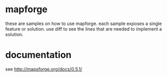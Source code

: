 mapforge
========

these are samples on how to use mapforge. each sample exposes a single feature
or solution. use diff to see the lines that are needed to implement a solution.

documentation
=============

see http://mapsforge.org/docs/0.5.1/

